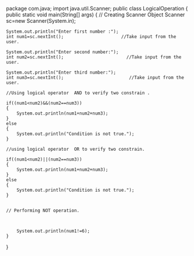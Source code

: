 package com.java;
import java.util.Scanner;
public class LogicalOperation
{
	public static void main(String[] args) 
	{
	 // Creating Scanner Object
	Scanner sc=new Scanner(System.in);
    
	System.out.println("Enter first number :");
	int num1=sc.nextInt();                      //Take input from the user.

    System.out.println("Enter second number:");
    int num2=sc.nextInt();                        //Take input from the user.
    
    System.out.println("Enter third number:");
    int num3=sc.nextInt();                         //Take input from the user.
     
    //Using logical operator  AND to verify two constrain .
    
    if((num1<num2)&&(num2==num3))
    {
    	System.out.println(num1+num2+num3);
    }
    else
    {
    	System.out.println("Condition is not true.");
    }
    
    //using logical operator  OR to verify two constrain.
    
    if((num1<num2)||(num2==num3))
    {
    	System.out.println(num1+num2+num3);
    }
    else
    {
    	System.out.println("Condition is not true.");
    }
	
	
	// Performing NOT operation.
	
	

	  	System.out.println(num1!=6);
	}
    
}

